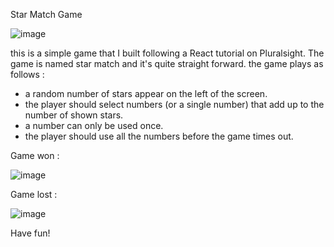 Star Match Game

![image](https://github.com/Mohamedkhalilzouitni/reactjs-star-match/assets/36089484/530d77d6-87e7-4271-9d77-2db64f903921)

this is a simple game that I built following a React tutorial on Pluralsight. The game is named star match and it's quite straight forward. the game plays as follows :

* a random number of stars appear on the left of the screen.
* the player should select numbers (or a single number) that add up to the number of shown stars.
* a number can only be used once.
* the player should use all the numbers before the game times out.

Game won :

![image](https://github.com/Mohamedkhalilzouitni/reactjs-star-match/assets/36089484/58fd0145-ad13-465c-90ec-e01b00aa1b58)

Game lost :

![image](https://github.com/Mohamedkhalilzouitni/reactjs-star-match/assets/36089484/44d13eaf-51be-4656-a237-aeb803195ed3)

Have fun!
